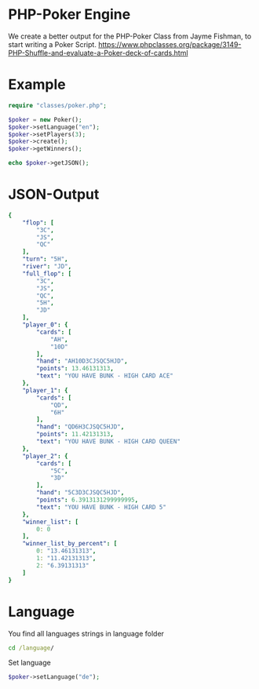 # PHP-Poker Engine
We create a better output for the PHP-Poker Class from Jayme Fishman, to start writing a Poker Script.
https://www.phpclasses.org/package/3149-PHP-Shuffle-and-evaluate-a-Poker-deck-of-cards.html

# Example
```php
require "classes/poker.php";

$poker = new Poker();
$poker->setLanguage("en");
$poker->setPlayers(3);
$poker->create();
$poker->getWinners();

echo $poker->getJSON();
```

# JSON-Output
```yaml
{
    "flop": [
        "3C",
        "JS",
        "QC"
    ],
    "turn": "5H",
    "river": "JD",
    "full_flop": [
        "3C",
        "JS",
        "QC",
        "5H",
        "JD"
    ],
    "player_0": {
        "cards": [
            "AH",
            "10D"
        ],
        "hand": "AH10D3CJSQC5HJD",
        "points": 13.46131313,
        "text": "YOU HAVE BUNK - HIGH CARD ACE"
    },
    "player_1": {
        "cards": [
            "QD",
            "6H"
        ],
        "hand": "QD6H3CJSQC5HJD",
        "points": 11.42131313,
        "text": "YOU HAVE BUNK - HIGH CARD QUEEN"
    },
    "player_2": {
        "cards": [
            "5C",
            "3D"
        ],
        "hand": "5C3D3CJSQC5HJD",
        "points": 6.3913131299999995,
        "text": "YOU HAVE BUNK - HIGH CARD 5"
    },
    "winner_list": [
        0: 0
    ],
    "winner_list_by_percent": [
        0: "13.46131313",
        1: "11.42131313",
        2: "6.39131313"
    ]
}
```

# Language
You find all languages strings in language folder
```bat
cd /language/
```

Set language
```php
$poker->setLanguage("de");
```
